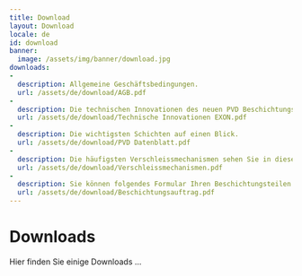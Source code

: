 ```yaml
---
title: Download
layout: Download
locale: de
id: download
banner:
  image: /assets/img/banner/download.jpg
downloads:
-
  description: Allgemeine Geschäftsbedingungen.
  url: /assets/de/download/AGB.pdf
-
  description: Die technischen Innovationen des neuen PVD Beschichtungssystems EXON 1500 kombi ARC/Sputter für Sie zusammengefasst.
  url: /assets/de/download/Technische Innovationen EXON.pdf
-
  description: Die wichtigsten Schichten auf einen Blick.
  url: /assets/de/download/PVD Datenblatt.pdf
-
  description: Die häufigsten Verschleissmechanismen sehen Sie in dieser Tabelle zusammengefasst.
  url: /assets/de/download/Verschleissmechanismen.pdf
-
  description: Sie können folgendes Formular Ihren Beschichtungsteilen beilegen. Damit gewährleisten Sie die Beschichtung nach Ihren Wünschen.
  url: /assets/de/download/Beschichtungsauftrag.pdf
---
```

# Downloads

Hier finden Sie einige Downloads ...
